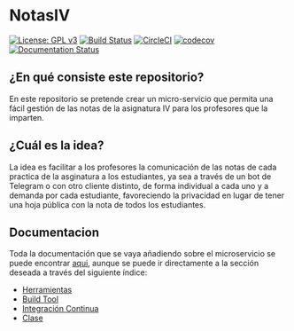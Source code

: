 # NotasIV

[![License: GPL v3](https://img.shields.io/badge/License-GPLv3-blue.svg)](https://www.gnu.org/licenses/gpl-3.0)
[![Build Status](https://travis-ci.com/angelhodar/NotasIV.svg?branch=master)](https://travis-ci.com/angelhodar/NotasIV)
[![CircleCI](https://circleci.com/gh/angelhodar/NotasIV.svg?style=svg)](https://circleci.com/gh/angelhodar/NotasIV)
[![codecov](https://codecov.io/gh/angelhodar/NotasIV/branch/master/graph/badge.svg)](https://codecov.io/gh/angelhodar/NotasIV)
[![Documentation Status](https://readthedocs.org/projects/notasiv/badge/?version=latest)](https://notasiv.readthedocs.io/en/latest/?badge=latest)

## ¿En qué consiste este repositorio?

En este repositorio se pretende crear un micro-servicio que permita una fácil gestión de las notas de la asignatura IV para
los profesores que la imparten.

## ¿Cuál es la idea?

La idea es facilitar a los profesores la comunicación de las notas de cada practica de la asginatura a los estudiantes,
ya sea a través de un bot de Telegram o con otro cliente distinto, de forma individual a cada uno y a demanda por cada
estudiante, favoreciendo la privacidad en lugar de tener una hoja pública con la nota de todos los estudiantes.  

## Documentacion

Toda la documentación que se vaya añadiendo sobre el microservicio se puede encontrar [aqui](https://notasiv.readthedocs.io/en/latest/index.html), aunque se puede ir directamente a la sección deseada a través del siguiente índice:

* [Herramientas](https://notasiv.readthedocs.io/en/latest/herramientas.html)
* [Build Tool](https://notasiv.readthedocs.io/en/latest/build.html)
* [Integración Continua](https://notasiv.readthedocs.io/en/latest/ci.html)
* [Clase](https://notasiv.readthedocs.io/en/latest/clase.html)